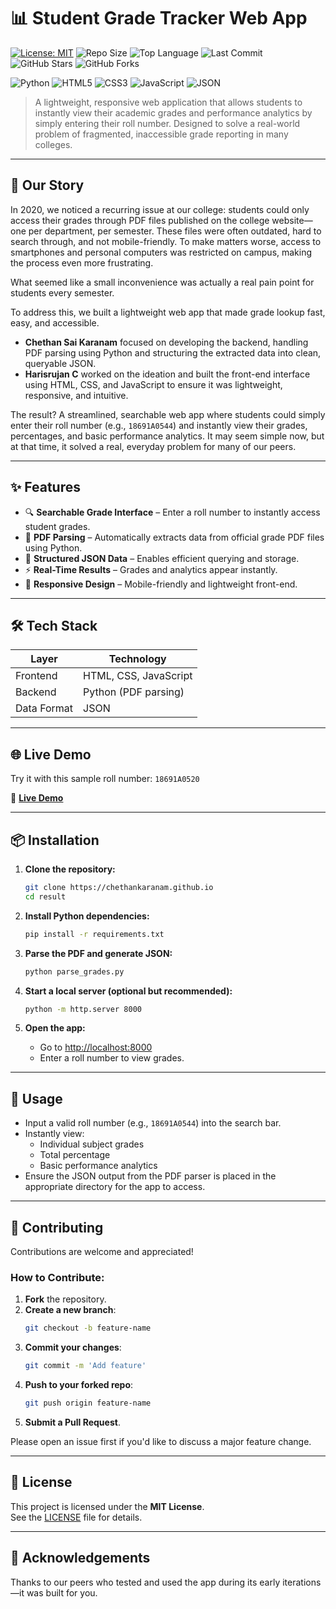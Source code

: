 # 📊 Student Grade Tracker Web App
[![License: MIT](https://img.shields.io/github/license/your-username/student-grade-tracker)](./LICENSE)
![Repo Size](https://img.shields.io/github/repo-size/your-username/student-grade-tracker)
![Top Language](https://img.shields.io/github/languages/top/your-username/student-grade-tracker)
![Last Commit](https://img.shields.io/github/last-commit/your-username/student-grade-tracker)
![GitHub Stars](https://img.shields.io/github/stars/your-username/student-grade-tracker?style=social)
![GitHub Forks](https://img.shields.io/github/forks/your-username/student-grade-tracker?style=social)

![Python](https://img.shields.io/badge/Python-3.8%2B-blue?logo=python&logoColor=white)
![HTML5](https://img.shields.io/badge/HTML5-%23E34F26.svg?logo=html5&logoColor=white)
![CSS3](https://img.shields.io/badge/CSS3-%231572B6.svg?logo=css3&logoColor=white)
![JavaScript](https://img.shields.io/badge/JavaScript-%23F7DF1E.svg?logo=javascript&logoColor=black)
![JSON](https://img.shields.io/badge/JSON-Data-lightgrey?logo=json)


> A lightweight, responsive web application that allows students to instantly view their academic grades and performance analytics by simply entering their roll number. Designed to solve a real-world problem of fragmented, inaccessible grade reporting in many colleges.

---

## 🚀 Our Story

In 2020, we noticed a recurring issue at our college: students could only access their grades through PDF files published on the college website—one per department, per semester. These files were often outdated, hard to search through, and not mobile-friendly. To make matters worse, access to smartphones and personal computers was restricted on campus, making the process even more frustrating.

What seemed like a small inconvenience was actually a real pain point for students every semester.

To address this, we built a lightweight web app that made grade lookup fast, easy, and accessible.

- **Chethan Sai Karanam** focused on developing the backend, handling PDF parsing using Python and structuring the extracted data into clean, queryable JSON.
- **Harisrujan C** worked on the ideation and built the front-end interface using HTML, CSS, and JavaScript to ensure it was lightweight, responsive, and intuitive.

The result? A streamlined, searchable web app where students could simply enter their roll number (e.g., `18691A0544`) and instantly view their grades, percentages, and basic performance analytics. It may seem simple now, but at that time, it solved a real, everyday problem for many of our peers.

---

## ✨ Features

- 🔍 **Searchable Grade Interface** – Enter a roll number to instantly access student grades.
- 📄 **PDF Parsing** – Automatically extracts data from official grade PDF files using Python.
- 🧩 **Structured JSON Data** – Enables efficient querying and storage.
- ⚡ **Real-Time Results** – Grades and analytics appear instantly.
- 📱 **Responsive Design** – Mobile-friendly and lightweight front-end.

---

## 🛠 Tech Stack

| Layer      | Technology              |
|------------|--------------------------|
| Frontend   | HTML, CSS, JavaScript    |
| Backend    | Python (PDF parsing)     |
| Data Format| JSON                     |

---

## 🌐 Live Demo

Try it with this sample roll number: `18691A0520`

🔗 **[Live Demo](https://chethankaranam.github.io/result/)**  


---

## 📦 Installation

1. **Clone the repository:**
   ```bash
   git clone https://chethankaranam.github.io
   cd result
   ```

2. **Install Python dependencies:**
   ```bash
   pip install -r requirements.txt
   ```

3. **Parse the PDF and generate JSON:**
   ```bash
   python parse_grades.py
   ```

4. **Start a local server (optional but recommended):**
   ```bash
   python -m http.server 8000
   ```

5. **Open the app:**

   - Go to [http://localhost:8000](http://localhost:8000)
   - Enter a roll number to view grades.

---

## 📖 Usage

- Input a valid roll number (e.g., `18691A0544`) into the search bar.
- Instantly view:
  - Individual subject grades
  - Total percentage
  - Basic performance analytics
- Ensure the JSON output from the PDF parser is placed in the appropriate directory for the app to access.

---

## 🤝 Contributing

Contributions are welcome and appreciated!

### How to Contribute:

1. **Fork** the repository.
2. **Create a new branch**:
   ```bash
   git checkout -b feature-name
   ```
3. **Commit your changes**:
   ```bash
   git commit -m 'Add feature'
   ```
4. **Push to your forked repo**:
   ```bash
   git push origin feature-name
   ```
5. **Submit a Pull Request**.

Please open an issue first if you'd like to discuss a major feature change.

---

## 📄 License

This project is licensed under the **MIT License**.  
See the [LICENSE](./LICENSE) file for details.

---

## 🙌 Acknowledgements

Thanks to our peers who tested and used the app during its early iterations—it was built for you.
